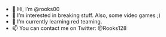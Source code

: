 - 👋 Hi, I’m @rooks00
- 👀 I’m interested in breaking stuff. Also, some video games ;)
- 🌱 I’m currently learning red teaming.
- 📫 You can contact me on Twitter: @Rooks128

<!---
rooks00/rooks00 is a ✨ special ✨ repository because its `README.md` (this file) appears on your GitHub profile.
You can click the Preview link to take a look at your changes.
--->
